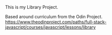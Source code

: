 This is my Library Project.

Based around curriculum from the Odin Project.
https://www.theodinproject.com/paths/full-stack-javascript/courses/javascript/lessons/library